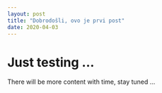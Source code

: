 ```yaml
---
layout: post
title: "Dobrodošli, ovo je prvi post"
date: 2020-04-03
---
```

# Just testing ...
There will be more content with time, stay tuned ...
